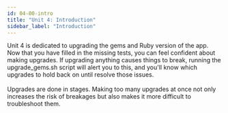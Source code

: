 ```yaml
---
id: 04-00-intro
title: "Unit 4: Introduction"
sidebar_label: "Introduction"
---
```


Unit 4 is dedicated to upgrading the gems and Ruby version of the app.  Now that you have filled in the missing tests, you can feel confident about making upgrades.  If upgrading anything causes things to break, running the upgrade_gems.sh script will alert you to this, and you'll know which upgrades to hold back on until resolve those issues.
<br /><br />
Upgrades are done in stages.  Making too many upgrades at once not only increases the risk of breakages but also makes it more difficult to troubleshoot them.
